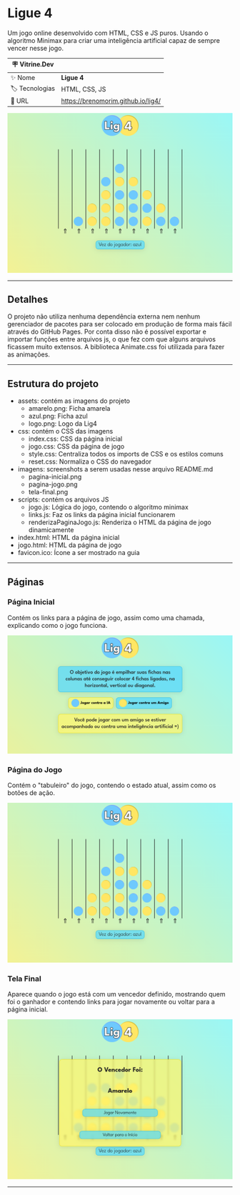 # Ligue 4

Um jogo online desenvolvido com HTML, CSS e JS puros. Usando o algoritmo Minimax para criar uma inteligência artificial capaz de sempre vencer nesse jogo.

| :placard: Vitrine.Dev |     |
| -------------  | --- |
| :sparkles: Nome        | **Ligue 4**
| :label: Tecnologias | HTML, CSS, JS
| :rocket: URL         | <https://brenomorim.github.io/lig4/>

![Exemplo de uma partida do jogo](https://raw.githubusercontent.com/BrenoMorim/lig4/main/imagens/pagina-jogo.png?raw=true#vitrinedev)

---

## Detalhes

O projeto não utiliza nenhuma dependência externa nem nenhum gerenciador de pacotes para ser colocado em produção de forma mais fácil através do GitHub Pages. Por conta disso não é possível exportar e importar funções entre arquivos js, o que fez com que alguns arquivos ficassem muito extensos. A biblioteca Animate.css foi utilizada para fazer as animações.

---

## Estrutura do projeto

- assets: contém as imagens do projeto
  - amarelo.png: Ficha amarela
  - azul.png: Ficha azul
  - logo.png: Logo da Lig4
- css: contém o CSS das imagens
  - index.css: CSS da página inicial
  - jogo.css: CSS da página de jogo
  - style.css: Centraliza todos os imports de CSS e os estilos comuns
  - reset.css: Normaliza o CSS do navegador
- imagens: screenshots a serem usadas nesse arquivo README.md
  - pagina-inicial.png
  - pagina-jogo.png
  - tela-final.png
- scripts: contém os arquivos JS
  - jogo.js: Lógica do jogo, contendo o algoritmo minimax
  - links.js: Faz os links da página inicial funcionarem
  - renderizaPaginaJogo.js: Renderiza o HTML da página de jogo dinamicamente
- index.html: HTML da página inicial
- jogo.html: HTML da página de jogo
- favicon.ico: Ícone a ser mostrado na guia

---

## Páginas

### Página Inicial

Contém os links para a página de jogo, assim como uma chamada, explicando como o jogo funciona.

![Página inicial](./imagens/pagina-inicial.png)

### Página do Jogo

Contém o "tabuleiro" do jogo, contendo o estado atual, assim como os botões de ação.

![Página do jogo](./imagens/pagina-jogo.png)

### Tela Final

Aparece quando o jogo está com um vencedor definido, mostrando quem foi o ganhador e contendo links para jogar novamente ou voltar para a página inicial.

![Tela final do jogo](./imagens/tela-final.png)

---
